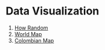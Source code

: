 # Data Visualization

1. [How Random](https://trafalmejo.github.io/data-visualization/howrandom)
2. [World Map](https://trafalmejo.github.io/data-visualization/d3maps/countries.html)
3. [Colombian Map](https://trafalmejo.github.io/data-visualization/d3maps/colombia.html)

